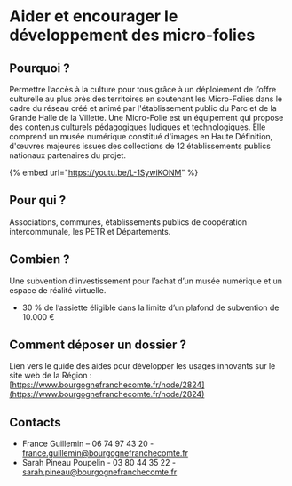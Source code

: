 # Aider et encourager le développement des micro-folies

## Pourquoi ?

Permettre l’accès à la culture pour tous grâce à un déploiement de l’offre culturelle au plus près des territoires en soutenant les Micro-Folies dans le cadre du réseau créé et animé par l'établissement public du Parc et de la Grande Halle de la Villette. Une Micro-Folie est un équipement qui propose des contenus culturels pédagogiques ludiques et technologiques. Elle comprend un musée numérique constitué d'images en Haute Définition, d'œuvres majeures issues des collections de 12 établissements publics nationaux partenaires du projet.

{% embed url="https://youtu.be/L-1SywiKONM" %}

## Pour qui ?

Associations, communes, établissements publics de coopération intercommunale, les PETR et Départements.

## Combien ?

Une subvention d’investissement pour l’achat d’un musée numérique et un espace de réalité virtuelle.

* 30 % de l’assiette éligible dans la limite d’un plafond de subvention de 10.000 €

## Comment déposer un dossier ?

Lien vers le guide des aides pour développer les usages innovants sur le site web de la Région : [https://www.bourgognefranchecomte.fr/node/2824](https://www.bourgognefranchecomte.fr/node/2824)

## Contacts

* France Guillemin – 06 74 97 43 20 - france.guillemin@bourgognefranchecomte.fr
* Sarah Pineau Poupelin - 03 80 44 35 22 - sarah.pineau@bourgognefranchecomte.fr 

